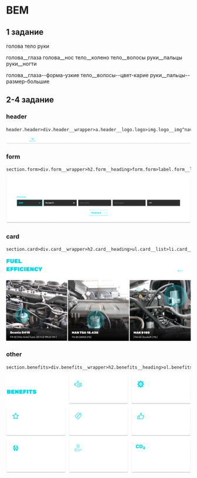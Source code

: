 # BEM
## 1 задание
<!--блоки-->
голова 
тело
руки

<!--элементы-->
голова__глаза
голова__нос
тело__колено
тело__волосы
руки__пальцы
руки__ногти


<!--модификаторы-->
голова__глаза--форма-узкие
тело__волосы--цвет-карие
руки__пальцы--размер-большие

## 2-4 задание
### header
``` 
header.header>div.header__wrapper>a.header__logo.logo>img.logo__img^nav.header__nav.nav>ul.nav__list>li.nav__item*6>a.nav__link
``` 
![Header](/img/header.png "Header")

### form

```
section.form>div.form__wrapper>h2.form__heading>form.form>label.form__label*5>input.form__input+button.form__button
```
![form](/img/form.png)

### card 

```
section.card>div.card__wrapper>h2.card__heading>ul.card__list>li.card__item.item*3>img.item__img+p.item__heading+p.item__description
```
![card](/img/card.png)

### other
```
section.benefits>div.benefits__wrapper>h2.benefits__heading>ol.benefits__list>li.benefits__item*8>img.benefits__img+p.benefits__description
```
![other](/img/other.png)